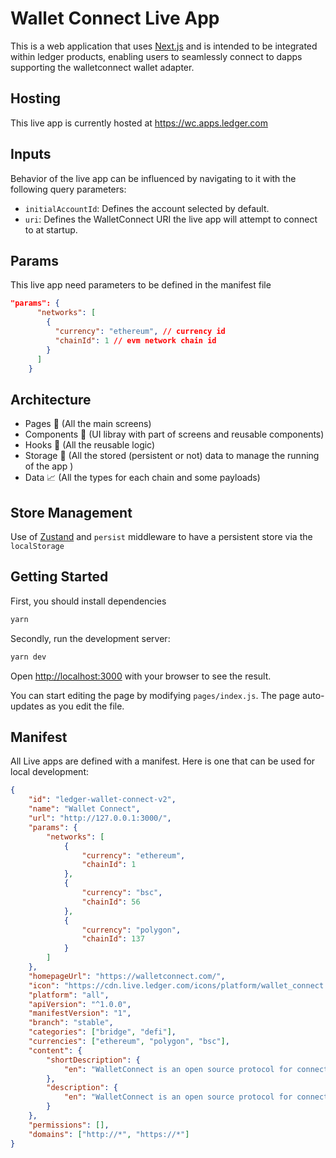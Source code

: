 # Wallet Connect Live App

This is a web application that uses [Next.js](https://nextjs.org/)
and is intended to be integrated within ledger products, enabling users to seamlessly connect to dapps supporting the walletconnect wallet adapter.

## Hosting

This live app is currently hosted at https://wc.apps.ledger.com

## Inputs

Behavior of the live app can be influenced by navigating to it with the following query parameters:

- `initialAccountId`: Defines the account selected by default.
- `uri`: Defines the WalletConnect URI the live app will attempt to connect to at startup.

## Params

This live app need parameters to be defined in the manifest file

```json
"params": {
      "networks": [
        {
          "currency": "ethereum", // currency id
          "chainId": 1 // evm network chain id
        }
      ]
    }
```

## Architecture

- Pages 📝 (All the main screens)
- Components 💄 (UI libray with part of screens and reusable components)
- Hooks 🎣 (All the reusable logic)
- Storage 🛒 (All the stored (persistent or not) data to manage the running of the app )
- Data 📈 (All the types for each chain and some payloads)

## Store Management

Use of [Zustand](https://github.com/pmndrs/zustand) and `persist` middleware to have a persistent store via the `localStorage`

## Getting Started

First, you should install dependencies

```bash
yarn
```

Secondly, run the development server:

```bash
yarn dev
```

Open [http://localhost:3000](http://localhost:3000) with your browser to see the result.

You can start editing the page by modifying `pages/index.js`. The page auto-updates as you edit the file.

## Manifest

All Live apps are defined with a manifest. Here is one that can be used for local development:

```json
{
	"id": "ledger-wallet-connect-v2",
	"name": "Wallet Connect",
	"url": "http://127.0.0.1:3000/",
	"params": {
		"networks": [
			{
				"currency": "ethereum",
				"chainId": 1
			},
			{
				"currency": "bsc",
				"chainId": 56
			},
			{
				"currency": "polygon",
				"chainId": 137
			}
		]
	},
	"homepageUrl": "https://walletconnect.com/",
	"icon": "https://cdn.live.ledger.com/icons/platform/wallet_connect.png",
	"platform": "all",
	"apiVersion": "^1.0.0",
	"manifestVersion": "1",
	"branch": "stable",
	"categories": ["bridge", "defi"],
	"currencies": ["ethereum", "polygon", "bsc"],
	"content": {
		"shortDescription": {
			"en": "WalletConnect is an open source protocol for connecting decentralised applications to mobile wallets with QR code scanning or deep linking."
		},
		"description": {
			"en": "WalletConnect is an open source protocol for connecting decentralised applications to mobile wallets with QR code scanning or deep linking."
		}
	},
	"permissions": [],
	"domains": ["http://*", "https://*"]
}
```
